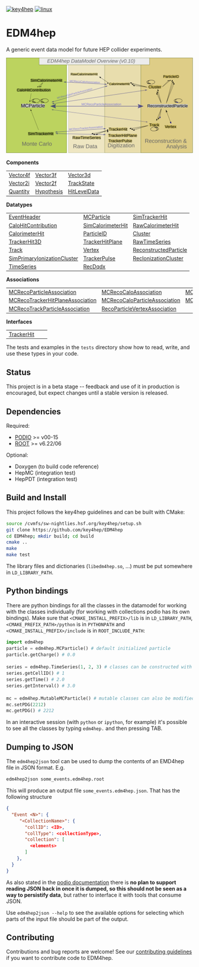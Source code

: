 
[![key4hep](https://github.com/key4hep/EDM4hep/workflows/key4hep_linux/badge.svg)](https://github.com/key4hep/EDM4hep/actions/workflows/key4hep_linux.yml)
[![linux](https://github.com/key4hep/EDM4hep/actions/workflows/lcg_linux_with_podio.yml/badge.svg)](https://github.com/key4hep/EDM4hep/actions/workflows/lcg_linux_with_podio.yml)
# EDM4hep


A generic event data model for future HEP collider experiments.

![](doc/edm4hep_diagram.svg)

**Components**

| | | |
|-|-|-|
| [Vector4f](https://github.com/key4hep/EDM4hep/blob/main/edm4hep.yaml#L9)       | [Vector3f](https://github.com/key4hep/EDM4hep/blob/main/edm4hep.yaml#L34)  | [Vector3d](https://github.com/key4hep/EDM4hep/blob/main/edm4hep.yaml#L56)    |
| [Vector2i](https://github.com/key4hep/EDM4hep/blob/main/edm4hep.yaml#L84)      | [Vector2f](https://github.com/key4hep/EDM4hep/blob/main/edm4hep.yaml#L104)  | [TrackState](https://github.com/key4hep/EDM4hep/blob/main/edm4hep.yaml#L183)  |
| [Quantity](https://github.com/key4hep/EDM4hep/blob/main/edm4hep.yaml#L212)     | [Hypothesis](https://github.com/key4hep/EDM4hep/blob/main/edm4hep.yaml#L220) | [HitLevelData](https://github.com/key4hep/EDM4hep/blob/main/edm4hep.yaml#L227) |


**Datatypes**

| | | |
|-|-|-|
| [EventHeader](https://github.com/key4hep/EDM4hep/blob/main/edm4hep.yaml#L237)         | [MCParticle](https://github.com/key4hep/EDM4hep/blob/main/edm4hep.yaml#L249)        | [SimTrackerHit](https://github.com/key4hep/EDM4hep/blob/main/edm4hep.yaml#L317)         |
| [CaloHitContribution](https://github.com/key4hep/EDM4hep/blob/main/edm4hep.yaml#L359) | [SimCalorimeterHit](https://github.com/key4hep/EDM4hep/blob/main/edm4hep.yaml#L371) | [RawCalorimeterHit](https://github.com/key4hep/EDM4hep/blob/main/edm4hep.yaml#L383)     |
| [CalorimeterHit](https://github.com/key4hep/EDM4hep/blob/main/edm4hep.yaml#L392)      | [ParticleID](https://github.com/key4hep/EDM4hep/blob/main/edm4hep.yaml#L404)        | [Cluster](https://github.com/key4hep/EDM4hep/blob/main/edm4hep.yaml#L417)               |
| [TrackerHit3D](https://github.com/key4hep/EDM4hep/blob/main/edm4hep.yaml#L451)          | [TrackerHitPlane](https://github.com/key4hep/EDM4hep/blob/main/edm4hep.yaml#L478)   | [RawTimeSeries](https://github.com/key4hep/EDM4hep/blob/main/edm4hep.yaml#L509)                |
| [Track](https://github.com/key4hep/EDM4hep/blob/main/edm4hep.yaml#L522)               | [Vertex](https://github.com/key4hep/EDM4hep/blob/main/edm4hep.yaml#L541)            | [ReconstructedParticle](https://github.com/key4hep/EDM4hep/blob/main/edm4hep.yaml#L570) |
| [SimPrimaryIonizationCluster](https://github.com/key4hep/EDM4hep/blob/main/edm4hep.yaml#L685) | [TrackerPulse](https://github.com/key4hep/EDM4hep/blob/main/edm4hep.yaml#L719) | [RecIonizationCluster](https://github.com/key4hep/EDM4hep/blob/main/edm4hep.yaml#L744) |
| [TimeSeries](https://github.com/key4hep/EDM4hep/blob/main/edm4hep.yaml#L755) | [RecDqdx](https://github.com/key4hep/EDM4hep/blob/main/edm4hep.yaml#L767) |                                                                                          |

**Associations**

| | | |
|-|-|-|
| [MCRecoParticleAssociation](https://github.com/key4hep/EDM4hep/blob/main/edm4hep.yaml#L611)        | [MCRecoCaloAssociation](https://github.com/key4hep/EDM4hep/blob/main/edm4hep.yaml#L620)         | [MCRecoTrackerAssociation](https://github.com/key4hep/EDM4hep/blob/main/edm4hep.yaml#L629)         |
| [MCRecoTrackerHitPlaneAssociation](https://github.com/key4hep/EDM4hep/blob/main/edm4hep.yaml#L638) | [MCRecoCaloParticleAssociation](https://github.com/key4hep/EDM4hep/blob/main/edm4hep.yaml#L647) | [MCRecoClusterParticleAssociation](https://github.com/key4hep/EDM4hep/blob/main/edm4hep.yaml#L656) |
| [MCRecoTrackParticleAssociation](https://github.com/key4hep/EDM4hep/blob/main/edm4hep.yaml#L665)   | [RecoParticleVertexAssociation](https://github.com/key4hep/EDM4hep/blob/main/edm4hep.yaml#L674) |                                                                                                      |

**Interfaces**

| | | |
|-|-|-|
| [TrackerHit](https://github.com/key4hep/EDM4hep/blob/main/edm4hep.yaml#L781) | | |


The tests and examples in the `tests` directory show how to read, write, and use these types in your code.


## Status

This project is in a beta stage -- feedback and use of it in production is encouraged, but expect changes until a stable version is released.

## Dependencies

Required:

* [PODIO](https://github.com/AIDASoft/podio) >= v00-15
* [ROOT](https://github.com/root-project/root) >= v6.22/06

Optional:

* Doxygen (to build code reference)
* HepMC (integration test)
* HepPDT (integration test)

## Build and Install

This project follows the key4hep guidelines and can be built with CMake:

```sh
source /cvmfs/sw-nightlies.hsf.org/key4hep/setup.sh
git clone https://github.com/key4hep/EDM4hep
cd EDM4hep; mkdir build; cd build
cmake ..
make
make test
```

The library files and dictionaries (`libedm4hep.so`, ...) must be put somewhere in `LD_LIBRARY_PATH`.

## Python bindings
There are python bindings for all the classes in the datamodel for working with
the classes individually (for working with collections podio has its own
bindings). Make sure that `<CMAKE_INSTALL_PREFIX>/lib` is in `LD_LIBRARY_PATH`,
`<CMAKE_PREFIX_PATH>/python` is in `PYTHONPATH` and `<CMAKE_INSTALL_PREFIX>/include` is in `ROOT_INCLUDE_PATH`:
```python
import edm4hep
particle = edm4hep.MCParticle() # default initialized particle
particle.getCharge() # 0.0

series = edm4hep.TimeSeries(1, 2, 3) # classes can be constructed with non-default parameters
series.getCellID() # 1
series.getTime() # 2.0
series.getInterval() # 3.0

mc = edm4hep.MutableMCParticle() # mutable classes can also be modified
mc.setPDG(2212)
mc.getPDG() # 2212
```

In an interactive session (with `python` or `ipython`, for example) it's
possible to see all the classes by typing `edm4hep.` and then pressing TAB.

## Dumping to JSON
The `edm4hep2json` tool can be used to dump the contents of an EMD4hep file in
JSON format. E.g.

```bash
edm4hep2json some_events.edm4hep.root
```

This will produce an output file `some_events.edm4hep.json`. That has the following structure
```json
{
  "Event <N>": {
     "<CollectionName>": {
       "collID": <ID>,
       "collType": <collectionType>,
       "collection": [
         <elements>
       ]
    },
  }
}
```

As also stated in the [podio
documentation](https://github.com/AIDASoft/podio/blob/master/doc/advanced_topics.md#dumping-json)
there is **no plan to support reading JSON back in once it is dumped, so this
should not be seen as a way to persistify data**, but rather to interface it
with tools that consume JSON.

Use `edm4hep2json --help` to see the available options for selecting which parts
of the input file should be part of the output.

## Contributing

Contributions and bug reports are welcome! See our [contributing guidelines](doc/contributing.md) if you want to contribute code to EDM4hep.
